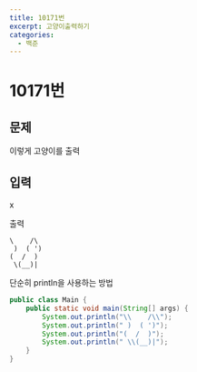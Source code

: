```yaml
---
title: 10171번
excerpt: 고양이출력하기
categories:
  - 백준
---
```


# 10171번

## 문제

이렇게 고양이를 출력

## 입력

x

출력

```text
\    /\
 )  ( ')
(  /  )
 \(__)|
```

단순히 println을 사용하는 방법

```java
public class Main {
    public static void main(String[] args) {
        System.out.println("\\    /\\");
        System.out.println(" )  ( ')");
        System.out.println("(  /  )");
        System.out.println(" \\(__)|");
    }
}
```

